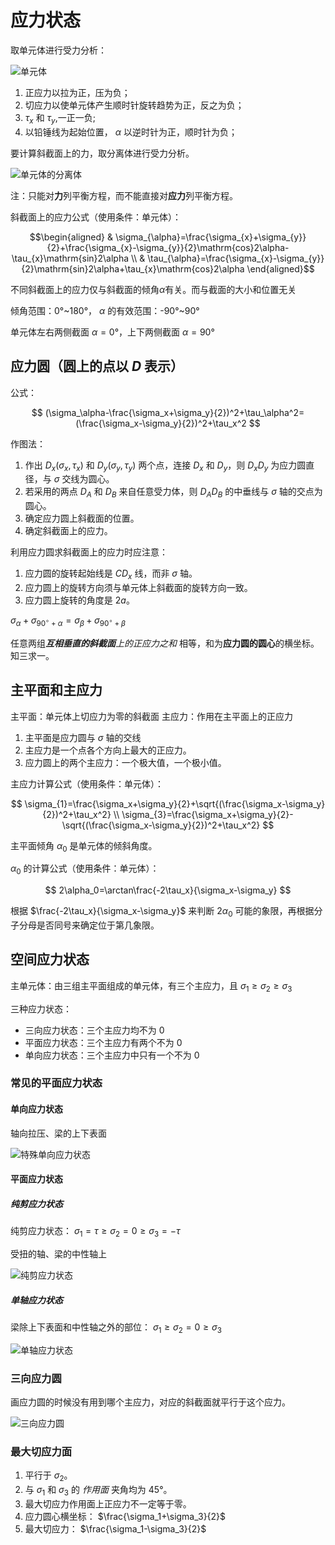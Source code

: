# 应力状态

取单元体进行受力分析：

![单元体](images/单元体.png)

1. 正应力以拉为正，压为负；
2. 切应力以使单元体产生顺时针旋转趋势为正，反之为负；
3. $\tau _x$ 和 $\tau _y$,一正一负;
4. 以铅锤线为起始位置， $α$ 以逆时针为正，顺时针为负；

要计算斜截面上的力，取分离体进行受力分析。

![单元体的分离体](images/单元体的分离体.png)

注：只能对**力**列平衡方程，而不能直接对**应力**列平衡方程。

斜截面上的应力公式（使用条件：单元体）：

$$\begin{aligned}
 & \sigma_{\alpha}=\frac{\sigma_{x}+\sigma_{y}}{2}+\frac{\sigma_{x}-\sigma_{y}}{2}\mathrm{cos}2\alpha-\tau_{x}\mathrm{sin}2\alpha \\
 & \tau_{\alpha}=\frac{\sigma_{x}-\sigma_{y}}{2}\mathrm{sin}2\alpha+\tau_{x}\mathrm{cos}2\alpha
\end{aligned}$$

不同斜截面上的应力仅与斜截面的倾角$\alpha$有关。而与截面的大小和位置无关

倾角范围：0°\~180°， $\alpha$ 的有效范围：-90°\~90°

单元体左右两侧截面 $\alpha=0°$，上下两侧截面 $\alpha=90°$

## 应力圆（圆上的点以 $D$ 表示）

公式：

$$
(\sigma_\alpha-\frac{\sigma_x+\sigma_y}{2})^2+\tau_\alpha^2=(\frac{\sigma_x-\sigma_y}{2})^2+\tau_x^2
$$

作图法：

1. 作出 $D_x(\sigma _x, \tau _x)$  和 $D_y(\sigma _y, \tau _y)$ 两个点，连接 $D_x$ 和 $D_y$，则 $D_x D_y$ 为应力圆直径，与 $\sigma$ 交线为圆心。
2. 若采用的两点 $D_A$ 和 $D_B$ 来自任意受力体，则 $D_A D_B$ 的中垂线与 $\sigma$ 轴的交点为圆心。
3. 确定应力圆上斜截面的位置。
4. 确定斜截面上的应力。

利用应力圆求斜截面上的应力时应注意：
1. 应力圆的旋转起始线是 $CD_x$ 线，而非 $\sigma$ 轴。
2. 应力圆上的旋转方向须与单元体上斜截面的旋转方向一致。
3. 应力圆上旋转的角度是 $2a$。

$\sigma_\alpha+\sigma_{90^\circ+\alpha}=\sigma_\beta+\sigma_{90^\circ+\beta}$

任意两组***互相垂直的斜截面**上的正应力之和* 相等，和为**应力圆的圆心**的横坐标。知三求一。

## 主平面和主应力

主平面：单元体上切应力为零的斜截面
主应力：作用在主平面上的正应力

1. 主平面是应力圆与 $\sigma$ 轴的交线
2. 主应力是一个点各个方向上最大的正应力。
3. 应力圆上的两个主应力：一个极大值，一个极小值。

主应力计算公式（使用条件：单元体）：

$$
\sigma_{1}=\frac{\sigma_x+\sigma_y}{2}+\sqrt{(\frac{\sigma_x-\sigma_y}{2})^2+\tau_x^2} \\
\sigma_{3}=\frac{\sigma_x+\sigma_y}{2}-\sqrt{(\frac{\sigma_x-\sigma_y}{2})^2+\tau_x^2}
$$

主平面倾角 $\alpha_0$ 是单元体的倾斜角度。

$\alpha_0$ 的计算公式（使用条件：单元体）：

$$
2\alpha_0=\arctan\frac{-2\tau_x}{\sigma_x-\sigma_y}
$$

根据 $\frac{-2\tau_x}{\sigma_x-\sigma_y}$ 来判断 $2\alpha _0$ 可能的象限，再根据分子分母是否同号来确定位于第几象限。

## 空间应力状态

主单元体：由三组主平面组成的单元体，有三个主应力，且 $\sigma_1 \ge \sigma_2 \ge \sigma_3$

三种应力状态：
- 三向应力状态：三个主应力均不为 0
- 平面应力状态：三个主应力有两个不为 0
- 单向应力状态：三个主应力中只有一个不为 0

### 常见的平面应力状态

#### 单向应力状态

轴向拉压、梁的上下表面

![特殊单向应力状态](images/特殊单向应力状态.png)

#### 平面应力状态

##### 纯剪应力状态

纯剪应力状态： $\sigma_1=\tau \ge \sigma_2=0 \ge \sigma_3=-\tau$

受扭的轴、梁的中性轴上

![纯剪应力状态](images/纯剪应力状态.png)

##### 单轴应力状态

梁除上下表面和中性轴之外的部位： $\sigma_1 \ge \sigma_2=0 \ge \sigma_3$

![单轴应力状态](images/单向一般应力状态.png)

### 三向应力圆

画应力圆的时候没有用到哪个主应力，对应的斜截面就平行于这个应力。

![三向应力圆](images/三向应力圆.png)

### 最大切应力面

1. 平行于 $\sigma_2$。
2. 与 $\sigma_1$ 和 $\sigma_3$ 的 *作用面* 夹角均为 45°。
3. 最大切应力作用面上正应力不一定等于零。
4. 应力圆心横坐标： $\frac{\sigma_1+\sigma_3}{2}$
5. 最大切应力： $\frac{\sigma_1-\sigma_3}{2}$
